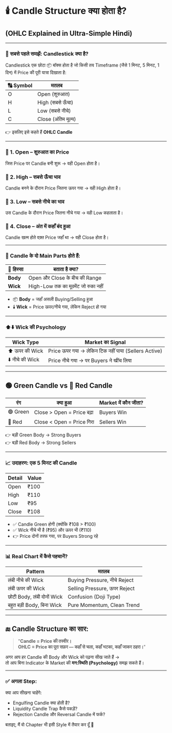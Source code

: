 # 🕯️ Candle Structure क्या होता है?  
## (OHLC Explained in Ultra-Simple Hindi)

---

### 🔰 सबसे पहले समझें: Candlestick क्या है?

Candlestick एक छोटा 📦 बॉक्स होता है जो किसी तय Timeframe (जैसे 1 मिनट, 5 मिनट, 1 दिन) में Price की पूरी यात्रा दिखाता है:

| 🔠 Symbol | मतलब               |
|----------|--------------------|
| O        | Open (शुरुआत)     |
| H        | High (सबसे ऊँचा)  |
| L        | Low (सबसे नीचे)   |
| C        | Close (अंतिम मूल्य)|

👉 इसलिए इसे कहते हैं **OHLC Candle**  

---

### 🔹 1. Open – शुरुआत का Price  
जिस Price पर Candle बनी शुरू → वही Open होता है।

### 🔹 2. High – सबसे ऊँचा भाव  
Candle बनने के दौरान Price जितना ऊपर गया → वही High होता है।

### 🔹 3. Low – सबसे नीचे का भाव  
उस Candle के दौरान Price जितना नीचे गया → वही Low कहलाता है।

### 🔹 4. Close – अंत में कहाँ बंद हुआ  
Candle खत्म होते वक़्त Price जहाँ था → वही Close होता है।

---

### 🎨 Candle के दो Main Parts होते हैं:

| 🧱 हिस्सा | बताता है क्या?                        |
|----------|----------------------------------------|
| **Body** | Open और Close के बीच की Range         |
| **Wick** | High-Low तक का मूवमेंट जो रुका नहीं   |

- 📦 **Body** = जहाँ असली Buying/Selling हुआ
- 🕯️ **Wick** = Price ऊपर/नीचे गया, लेकिन Reject हो गया

---

### ⬆️⬇️ Wick की Psychology

| Wick Type        | Market का Signal              |
|------------------|-------------------------------|
| ⬆️ ऊपर की Wick   | Price ऊपर गया → लेकिन टिक नहीं पाया (Sellers Active) |
| ⬇️ नीचे की Wick  | Price नीचे गया → पर Buyers ने खींच लिया |

---

## 🟢 Green Candle vs 🔴 Red Candle

| रंग     | क्या हुआ                     | Market में कौन जीता? |
|--------|-------------------------------|------------------------|
| 🟢 Green  | Close > Open = Price बढ़ा     | Buyers Win             |
| 🔴 Red    | Close < Open = Price गिरा     | Sellers Win            |

👉 बड़ी Green Body → Strong Buyers  
👉 बड़ी Red Body → Strong Sellers

---

### 📈 उदाहरण: एक 5 मिनट की Candle

| Detail | Value |
|--------|-------|
| Open   | ₹100  |
| High   | ₹110  |
| Low    | ₹95   |
| Close  | ₹108  |

- ✅ Candle Green होगी (क्योंकि ₹108 > ₹100)
- ✅ Wick नीचे भी है (₹95) और ऊपर भी (₹110)
- 👉 Price दोनों तरफ गया, पर Buyers Strong रहे

---

### 📊 Real Chart में कैसे पहचानें?

| Pattern                       | मतलब                             |
|------------------------------|-----------------------------------|
| लंबी नीचे की Wick            | Buying Pressure, नीचे Reject     |
| लंबी ऊपर की Wick             | Selling Pressure, ऊपर Reject     |
| छोटी Body, लंबी दोनों Wick   | Confusion (Doji Type)             |
| बहुत बड़ी Body, बिना Wick    | Pure Momentum, Clean Trend        |

---

## 🔚 Candle Structure का सार:

> "**Candle = Price की तस्वीर।  
OHLC = Price का पूरा सफ़र — कहाँ से चला, कहाँ भटका, कहाँ जाकर ठहरा।**"

अगर आप हर Candle की Body और Wick को पढ़ना सीख जाते हैं →  
तो आप बिना Indicator के Market की **मन:स्थिति (Psychology)** समझ सकते हैं।

---

### ✅ अगला Step:  
क्या आप सीखना चाहेंगे:

- Engulfing Candle क्या होती है?
- Liquidity Candle Trap कैसे पकड़ें?
- Rejection Candle और Reversal Candle में फर्क?

बताइए, मैं वो Chapter भी इसी Style में तैयार कर दूँ 📘

